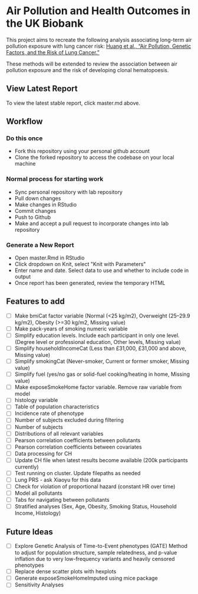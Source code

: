 # Air Pollution and Health Outcomes in the UK Biobank
This project aims to recreate the following analysis associating long-term air pollution exposure with lung cancer risk: 
[Huang et al., “Air Pollution, Genetic Factors, and the Risk of Lung Cancer.”](https://www.atsjournals.org/doi/10.1164/rccm.202011-4063OC)

These methods will be extended to review the association between air pollution exposure and the risk of developing clonal hematopoesis.

## View Latest Report
To view the latest stable report, click master.md above.

## Workflow
### Do this once
- Fork this repository using your personal github account
- Clone the forked repository to access the codebase on your local machine
### Normal process for starting work
- Sync personal repository with lab repository
- Pull down changes
- Make changes in RStudio
- Commit changes
- Push to Github
- Make and accept a pull request to incorporate changes into lab repository

### Generate a New Report
- Open master.Rmd in RStudio
- Click dropdown on Knit, select "Knit with Parameters"
- Enter name and date. Select data to use and whether to include code in output
- Once report has been generated, review the temporary HTML

## Features to add
- [ ] Make bmiCat factor variable (Normal (<25 kg/m2), Overweight (25–29.9 kg/m2), Obesity (>=30 kg/m2, Missing value)
- [ ] Make pack-years of smoking numeric variable
- [ ] Simplify education levels. Include each participant in only one level. (Degree level or professional education, Other levels, Missing value)
- [ ] Simplify householdIncomeCat (Less than £31,000, £31,000 and above, Missing value)
- [ ] Simplify smokingCat (Never-smoker, Current or former smoker, Missing value)
- [ ] Simplify fuel (yes/no gas or solid-fuel cooking/heating in home, Missing value)
- [ ] Make exposeSmokeHome factor variable. Remove raw variable from model
- [ ] histology variable
- [ ] Table of population characteristics
- [ ] Incidence rate of phenotype
- [ ] Number of subjects excluded during filtering
- [ ] Number of subjects
- [ ] Distributions of all relevant variables
- [ ] Pearson correlation coefficients between pollutants
- [ ] Pearson correlation coefficients between covariates
- [ ] Data processing for CH
- [ ] Update CH file when latest results become available (200k participants currently)
- [ ] Test running on cluster. Update filepaths as needed
- [ ] Lung PRS - ask Xiaoyu for this data
- [ ] Check for violation of proportional hazard (constant HR over time)
- [ ] Model all pollutants
- [ ] Tabs for navigating between pollutants
- [ ] Stratified analyses (Sex, Age, Obesity, Smoking Status, Household Income, Histology)

## Future Ideas
- [ ] Explore Genetic Analysis of Time-to-Event phenotypes (GATE) Method to adjust for population structure, sample relatedness, and p-value inflation due to very low-frequency variants and heavily censored phenotypes
- [ ] Replace dense scatter plots with hexplots
- [ ] Generate exposeSmokeHomeImputed using mice package
- [ ] Sensitivity Analyses
